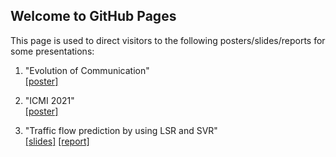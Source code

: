 ## Welcome to GitHub Pages

This page is used to direct visitors to the following posters/slides/reports for some presentations:

1. "Evolution of Communication"<br>
[[poster]](./Evolution_of_Communication.pdf)

2. "ICMI 2021"<br>
[[poster]](./Poster_Presentation_ICMI.pdf)

3. "Traffic flow prediction by using LSR and SVR"<br>
[[slides]](./SVM_slides.pdf) [[report]](./SVM_report.pdf)

<!-- ### Markdown

Markdown is a lightweight and easy-to-use syntax for styling your writing. It includes conventions for

```markdown
Syntax highlighted code block

# Header 1
## Header 2
### Header 3

- Bulleted
- List

1. Numbered
2. List

**Bold** and _Italic_ and `Code` text

[Link](url) and ![Image](src)
```

For more details see [Basic writing and formatting syntax](https://docs.github.com/en/github/writing-on-github/getting-started-with-writing-and-formatting-on-github/basic-writing-and-formatting-syntax).

### Jekyll Themes

Your Pages site will use the layout and styles from the Jekyll theme you have selected in your [repository settings](https://github.com/qinglin0624/presentations/settings/pages). The name of this theme is saved in the Jekyll `_config.yml` configuration file.

### Support or Contact

Having trouble with Pages? Check out our [documentation](https://docs.github.com/categories/github-pages-basics/) or [contact support](https://support.github.com/contact) and we’ll help you sort it out.
 -->
